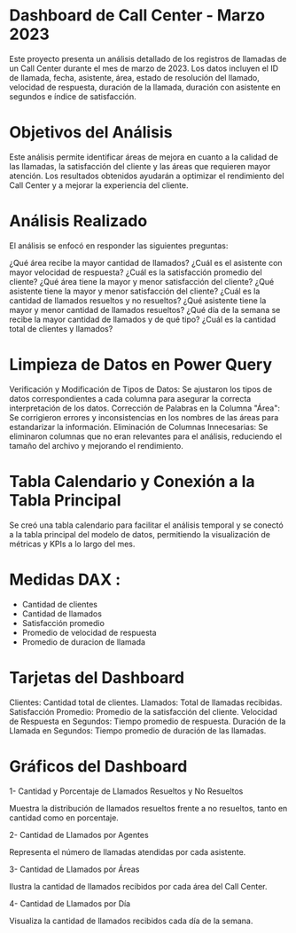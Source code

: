 # Dashboard de Call Center - Marzo 2023

Este proyecto presenta un análisis detallado de los registros de llamadas de un Call Center durante el mes de marzo de 2023. Los datos incluyen el ID de llamada, fecha, asistente, área, estado de resolución del llamado, velocidad de respuesta, duración de la llamada, duración con asistente en segundos e índice de satisfacción.

# Objetivos del Análisis
Este análisis permite identificar áreas de mejora en cuanto a la calidad de las llamadas, la satisfacción del cliente y las áreas que requieren mayor atención. Los resultados obtenidos ayudarán a optimizar el rendimiento del Call Center y a mejorar la experiencia del cliente.

# Análisis Realizado
El análisis se enfocó en responder las siguientes preguntas:

¿Qué área recibe la mayor cantidad de llamados?
¿Cuál es el asistente con mayor velocidad de respuesta?
¿Cuál es la satisfacción promedio del cliente?
¿Qué área tiene la mayor y menor satisfacción del cliente?
¿Qué asistente tiene la mayor y menor satisfacción del cliente?
¿Cuál es la cantidad de llamados resueltos y no resueltos?
¿Qué asistente tiene la mayor y menor cantidad de llamados resueltos?
¿Qué día de la semana se recibe la mayor cantidad de llamados y de qué tipo?
¿Cuál es la cantidad total de clientes y llamados?

# Limpieza de Datos en Power Query
Verificación y Modificación de Tipos de Datos: Se ajustaron los tipos de datos correspondientes a cada columna para asegurar la correcta interpretación de los datos.
Corrección de Palabras en la Columna "Área": Se corrigieron errores y inconsistencias en los nombres de las áreas para estandarizar la información.
Eliminación de Columnas Innecesarias: Se eliminaron columnas que no eran relevantes para el análisis, reduciendo el tamaño del archivo y mejorando el rendimiento.

# Tabla Calendario y Conexión a la Tabla Principal
Se creó una tabla calendario para facilitar el análisis temporal y se conectó a la tabla principal del modelo de datos, permitiendo la visualización de métricas y KPIs a lo largo del mes.

# Medidas DAX :
- Cantidad de clientes
- Cantidad de llamados
- Satisfacción promedio
- Promedio de velocidad de respuesta
- Promedio de duracion de llamada 

# Tarjetas del Dashboard
Clientes: Cantidad total de clientes.
Llamados: Total de llamadas recibidas.
Satisfacción Promedio: Promedio de la satisfacción del cliente.
Velocidad de Respuesta en Segundos: Tiempo promedio de respuesta.
Duración de la Llamada en Segundos: Tiempo promedio de duración de las llamadas.

# Gráficos del Dashboard

1- Cantidad y Porcentaje de Llamados Resueltos y No Resueltos

Muestra la distribución de llamados resueltos frente a no resueltos, tanto en cantidad como en porcentaje.

2- Cantidad de Llamados por Agentes

Representa el número de llamadas atendidas por cada asistente.

3- Cantidad de Llamados por Áreas

Ilustra la cantidad de llamados recibidos por cada área del Call Center.

4- Cantidad de Llamados por Día

Visualiza la cantidad de llamados recibidos cada día de la semana.
